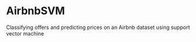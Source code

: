 # AirbnbSVM
 Classifying offers and predicting prices on an Airbnb dataset using support vector machine
